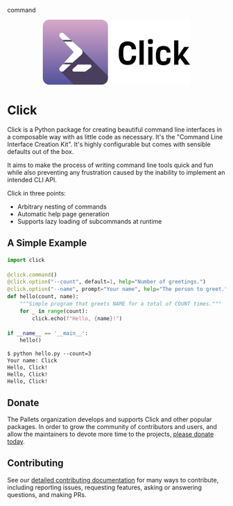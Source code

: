 command<div align="center"><img src="https://raw.githubusercontent.com/pallets/click/refs/heads/stable/docs/_static/click-name.svg" alt="" height="150"></div>

# Click

Click is a Python package for creating beautiful command line interfaces
in a composable way with as little code as necessary. It's the "Command
Line Interface Creation Kit". It's highly configurable but comes with
sensible defaults out of the box.

It aims to make the process of writing command line tools quick and fun
while also preventing any frustration caused by the inability to
implement an intended CLI API.

Click in three points:

-   Arbitrary nesting of commands
-   Automatic help page generation
-   Supports lazy loading of subcommands at runtime


## A Simple Example

```python
import click

@click.command()
@click.option("--count", default=1, help="Number of greetings.")
@click.option("--name", prompt="Your name", help="The person to greet.")
def hello(count, name):
    """Simple program that greets NAME for a total of COUNT times."""
    for _ in range(count):
        click.echo(f"Hello, {name}!")

if __name__ == '__main__':
    hello()
```

```
$ python hello.py --count=3
Your name: Click
Hello, Click!
Hello, Click!
Hello, Click!
```


## Donate

The Pallets organization develops and supports Click and other popular
packages. In order to grow the community of contributors and users, and
allow the maintainers to devote more time to the projects, [please
donate today][].

[please donate today]: https://palletsprojects.com/donate

## Contributing

See our [detailed contributing documentation][contrib] for many ways to
contribute, including reporting issues, requesting features, asking or answering
questions, and making PRs.

[contrib]: https://palletsprojects.com/contributing/

